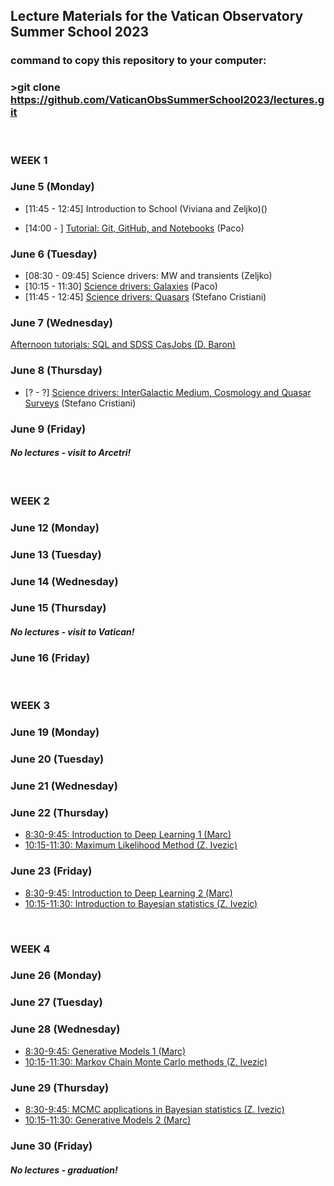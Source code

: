 ## Lecture Materials for the Vatican Observatory Summer School 2023
### command to copy this repository to your computer: 
### >git clone https://github.com/VaticanObsSummerSchool2023/lectures.git


&nbsp;  
### **WEEK 1**

### June 5 (Monday)

* [11:45 - 12:45] Introduction to School (Viviana and Zeljko)()

* [14:00 - ] [Tutorial: Git, GitHub, and Notebooks](https://colab.research.google.com/drive/1eY5O5OhMppbRbw91znPDDTK0_RT70TGR?usp=sharing) (Paco)

### June 6 (Tuesday)

* [08:30 - 09:45] Science drivers: MW and transients (Zeljko)
* [10:15 - 11:30] [Science drivers: Galaxies](https://docs.google.com/presentation/d/1oeS4rFJ1S8awk26LoJ4vUE2djAPq8e_I6GJtRC0_FqE/edit?usp=sharing) (Paco)
* [11:45 - 12:45] [Science drivers: Quasars](https://drive.google.com/file/d/14W1t_oyJ4uErJvw-bvLwBje82Rd7_VQV/view?usp=share_link) (Stefano Cristiani)

### June 7 (Wednesday)

[Afternoon tutorials: SQL and SDSS CasJobs (D. Baron)](https://github.com/VaticanObsSummerSchool2023/lectures/blob/main/sql_and_casjobs_tutorial.ipynb)

### June 8 (Thursday)
* [? - ?] [Science drivers: InterGalactic Medium, Cosmology and Quasar Surveys](https://drive.google.com/file/d/1ymSP2vLTWtRKhO4YVUcxe1uxleA2arN3/view?usp=share_link) (Stefano Cristiani)

### June 9 (Friday)

#### *No lectures - visit to Arcetri!*


&nbsp;  
### **WEEK 2**

### June 12 (Monday)

### June 13 (Tuesday)

### June 14 (Wednesday)

### June 15 (Thursday)

#### *No lectures - visit to Vatican!*

### June 16 (Friday)

&nbsp;  
### **WEEK 3**

### June 19 (Monday)

### June 20 (Tuesday)

### June 21 (Wednesday)

### June 22 (Thursday)
* [8:30-9:45: Introduction to Deep Learning 1 (Marc)]()
* [10:15-11:30: Maximum Likelihood Method (Z. Ivezic)](https://github.com/VaticanObsSummerSchool2023/lectures/blob/main/IvezicJune22.ipynb)

### June 23 (Friday)
* [8:30-9:45: Introduction to Deep Learning  2 (Marc)]()
* [10:15-11:30: Introduction to Bayesian statistics (Z. Ivezic)](https://github.com/VaticanObsSummerSchool2023/lectures/blob/main/IvezicJune23.ipynb)


&nbsp;  
### **WEEK 4**

### June 26 (Monday)

### June 27 (Tuesday)

### June 28 (Wednesday)

* [8:30-9:45: Generative Models 1 (Marc)]()
* [10:15-11:30: Markov Chain Monte Carlo methods (Z. Ivezic)](https://github.com/VaticanObsSummerSchool2023/lectures/blob/main/IvezicJune28.ipynb)

### June 29 (Thursday)

* [8:30-9:45: MCMC applications in Bayesian statistics (Z. Ivezic)](https://github.com/VaticanObsSummerSchool2023/lectures/blob/main/IvezicJune29.ipynb)
* [10:15-11:30: Generative Models 2 (Marc)]()

### June 30 (Friday)

#### *No lectures - graduation!*



 
